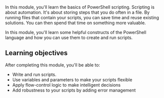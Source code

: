 In this module, you'll learn the basics of PowerShell scripting. Scripting is about automation. It's about storing steps that you do often in a file. By running files that contain your scripts, you can save time and reuse existing solutions. You can then spend that time on something more valuable. 

In this module, you'll learn some helpful constructs of the PowerShell language and how you can use them to create and run scripts.

## Learning objectives

After completing this module, you'll be able to:

- Write and run scripts.
- Use variables and parameters to make your scripts flexible
- Apply flow-control logic to make intelligent decisions
- Add robustness to your scripts by adding error management